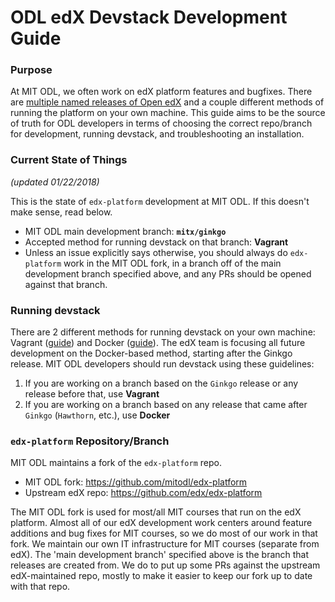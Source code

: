 # ODL edX Devstack Development Guide

### Purpose

At MIT ODL, we often work on edX platform features and bugfixes. There are [multiple named releases of Open edX](https://openedx.atlassian.net/wiki/spaces/DOC/pages/11108700/Open+edX+Releases) and a couple different methods of running the platform on your own machine. This guide aims to be the source of truth for ODL developers in terms of choosing the correct repo/branch for development, running devstack, and troubleshooting an installation.

### Current State of Things 

*(updated 01/22/2018)*

This is the state of `edx-platform` development at MIT ODL. If this doesn't make sense, read below.

- MIT ODL main development branch: **`mitx/ginkgo`**
- Accepted method for running devstack on that branch: **Vagrant**
- Unless an issue explicitly says otherwise, you should always do `edx-platform` work in the MIT ODL fork, in a branch off of the main development branch specified above, and any PRs should be opened against that branch. 

### Running devstack

There are 2 different methods for running devstack on your own machine: Vagrant ([guide](https://openedx.atlassian.net/wiki/spaces/OpenOPS/pages/60227787/Running+Vagrant-based+Devstack)) and Docker ([guide](https://github.com/edx/devstack)). The edX team is focusing all future development on the Docker-based method, starting after the Ginkgo release. MIT ODL developers should run devstack using these guidelines:

1. If you are working on a branch based on the `Ginkgo` release or any release before that, use **Vagrant**
2. If you are working on a branch based on any release that came after `Ginkgo` (`Hawthorn`, etc.), use **Docker**

### `edx-platform` Repository/Branch

MIT ODL maintains a fork of the `edx-platform` repo.

- MIT ODL fork: https://github.com/mitodl/edx-platform
- Upstream edX repo: https://github.com/edx/edx-platform

The MIT ODL fork is used for most/all MIT courses that run on the edX platform. Almost all of our edX development work centers around feature additions and bug fixes for MIT courses, so we do most of our work in that fork. We maintain our own IT infrastructure for MIT courses (separate from edX). The 'main development branch' specified above is the branch that releases are created from. We do to put up some PRs against the upstream edX-maintained repo, mostly to make it easier to keep our fork up to date with that repo.
